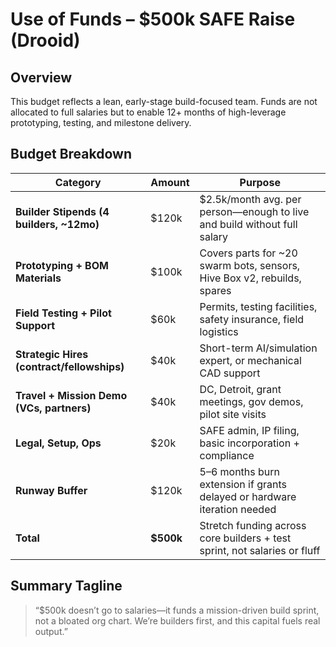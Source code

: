 # Use of Funds – $500k SAFE Raise (Drooid)

## Overview
This budget reflects a lean, early-stage build-focused team. Funds are not allocated to full salaries but to enable 12+ months of high-leverage prototyping, testing, and milestone delivery.

## Budget Breakdown

| **Category**                          | **Amount** | **Purpose**                                                                 |
|--------------------------------------|------------|------------------------------------------------------------------------------|
| **Builder Stipends (4 builders, ~12mo)** | $120k      | $2.5k/month avg. per person—enough to live and build without full salary     |
| **Prototyping + BOM Materials**       | $100k      | Covers parts for ~20 swarm bots, sensors, Hive Box v2, rebuilds, spares      |
| **Field Testing + Pilot Support**     | $60k       | Permits, testing facilities, safety insurance, field logistics               |
| **Strategic Hires (contract/fellowships)** | $40k       | Short-term AI/simulation expert, or mechanical CAD support                   |
| **Travel + Mission Demo (VCs, partners)** | $40k       | DC, Detroit, grant meetings, gov demos, pilot site visits                    |
| **Legal, Setup, Ops**                 | $20k       | SAFE admin, IP filing, basic incorporation + compliance                      |
| **Runway Buffer**                     | $120k      | 5–6 months burn extension if grants delayed or hardware iteration needed     |
| **Total**                             | **$500k**  | Stretch funding across core builders + test sprint, not salaries or fluff    |

## Summary Tagline
> “$500k doesn’t go to salaries—it funds a mission-driven build sprint, not a bloated org chart. We’re builders first, and this capital fuels real output.”
